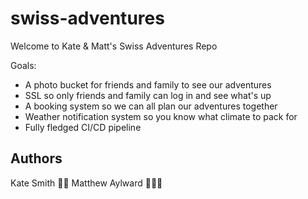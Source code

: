 # swiss-adventures


Welcome to Kate & Matt's Swiss Adventures Repo

Goals:
 - A photo bucket for friends and family to see our adventures
 - SSL so only friends and family can log in and see what's up
 - A booking system so we can all plan our adventures together
 - Weather notification system so you know what climate to pack for
 - Fully fledged CI/CD pipeline

## Authors

Kate Smith 🐶😎
Matthew Aylward 🏌️‍♀️🗻

